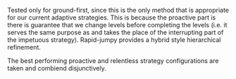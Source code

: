 Tested only for ground-first, since this is the only method that is appropriate for our current adaptive strategies.
This is because the proactive part is there is guarantee that we change levels before completing the levels (i.e. it serves the same purpose as and takes the place of the interrupting part of the impetuous strategy).
Rapid-jumpy provides a hybrid style hierarchical refinement.

The best performing proactive and relentless strategy configurations are taken and combiend disjunctively.